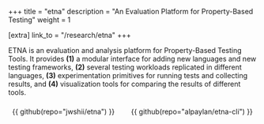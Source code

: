 +++
title = "etna"
description = "An Evaluation Platform for Property-Based Testing"
weight = 1

[extra]
link_to = "/research/etna"
+++

ETNA is an evaluation and analysis platform for Property-Based
Testing Tools. It provides **(1)** a modular interface for adding new
languages and new testing frameworks, **(2)** several testing workloads
replicated in different languages, **(3)** experimentation primitives for
running tests and collecting results, and **(4)** visualization tools for
comparing the results of different tools.


<style>
    .row {
        display: flex;
        gap: 16px;
        justify-content: space-between;
        flex-wrap: wrap;
    }

    .column {
        flex: 1;
        /* min-width: 150px; */
        padding: 8px;
    }
    
    .noted {
    position: relative;
    display: flex;
    gap: 16px;
    
    }

    .main {
    position: relative;
    max-width: 70%;
    }
    .note {
    max-width: 30%;
}
</style>


<div class="row">
    <div class="column">
        {{ github(repo="jwshii/etna") }}
    </div>
    <div class="column">
        {{ github(repo="alpaylan/etna-cli") }}
    </div>
</div>

